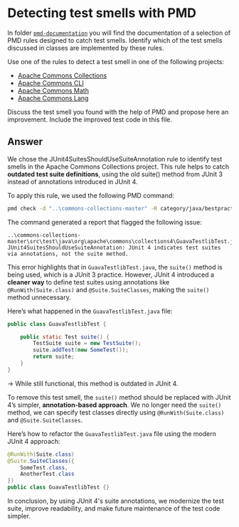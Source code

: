 # Detecting test smells with PMD

In folder [`pmd-documentation`](../pmd-documentation) you will find the documentation of a selection of PMD rules designed to catch test smells.
Identify which of the test smells discussed in classes are implemented by these rules.

Use one of the rules to detect a test smell in one of the following projects:

- [Apache Commons Collections](https://github.com/apache/commons-collections)
- [Apache Commons CLI](https://github.com/apache/commons-cli)
- [Apache Commons Math](https://github.com/apache/commons-math)
- [Apache Commons Lang](https://github.com/apache/commons-lang)

Discuss the test smell you found with the help of PMD and propose here an improvement.
Include the improved test code in this file.

## Answer

We chose the JUnit4SuitesShouldUseSuiteAnnotation rule to identify test smells in the Apache Commons Collections project. This rule helps to catch **outdated test suite definitions**, using the old suite() method from JUnit 3 instead of annotations introduced in JUnit 4.

To apply this rule, we used the following PMD command:

```bash
pmd check -d "..\commons-collections-master" -R category/java/bestpractices.xml/JUnit4SuitesShouldUseSuiteAnnotation -f text -r "...\pmd_results\result_rule.txt"
```

The command generated a report that flagged the following issue:

```
..\commons-collections-master\src\test\java\org\apache\commons\collections4\GuavaTestlibTest.java:55:
JUnit4SuitesShouldUseSuiteAnnotation: JUnit 4 indicates test suites via annotations, not the suite method.
```

This error highlights that in `GuavaTestlibTest.java`, the `suite()` method is being used, which is a JUnit 3 practice. However, JUnit 4 introduced a **cleaner way** to define test suites using annotations like `@RunWith(Suite.class)` and `@Suite.SuiteClasses`, making the `suite()` method unnecessary.

Here’s what happened in the `GuavaTestlibTest.java` file:

```java
public class GuavaTestlibTest {

    public static Test suite() {
        TestSuite suite = new TestSuite();
        suite.addTest(new SomeTest());  
        return suite;
    }
}
```
-> While still functional, this method is outdated in JUnit 4.

To remove this test smell, the `suite()` method should be replaced with JUnit 4’s simpler, **annotation-based approach**. We no longer need the `suite()` method, we can specify test classes directly using `@RunWith(Suite.class)` and `@Suite.SuiteClasses`.

Here’s how to refactor the `GuavaTestlibTest.java` file using the modern JUnit 4 approach:

``` java
@RunWith(Suite.class)
@Suite.SuiteClasses({
    SomeTest.class,
    AnotherTest.class
})
public class GuavaTestlibTest {}
```

In conclusion, by using JUnit 4's suite annotations, we modernize the test suite, improve readability, and make future maintenance of the test code simpler.
